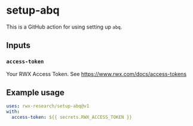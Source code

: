 # setup-abq

This is a GitHub action for using setting up `abq`.

## Inputs

### `access-token`

Your RWX Access Token. See https://www.rwx.com/docs/access-tokens

## Example usage

```yaml
uses: rwx-research/setup-abq@v1
with:
  access-token: ${{ secrets.RWX_ACCESS_TOKEN }}
```
